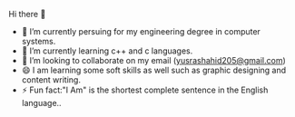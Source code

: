  Hi there 👋

- 🔭 I’m currently persuing for my  engineering degree in computer systems.
- 🌱 I’m currently learning c++ and c languages.
- 👯 I’m looking to collaborate on my email (yusrashahid205@gmail.com)
- 😄 I am learning some soft skills as well such as graphic designing and content writing.
- ⚡ Fun fact:"I Am" is the shortest complete sentence in the English language..

